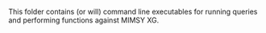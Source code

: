 This folder contains (or will) command line executables for running queries and performing functions against MIMSY XG.